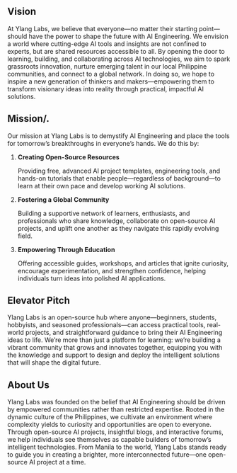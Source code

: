 ## Vision

At Ylang Labs, we believe that everyone—no matter their starting point—should have the power to shape the future with AI Engineering. We envision a world where cutting-edge AI tools and insights are not confined to experts, but are shared resources accessible to all. By opening the door to learning, building, and collaborating across AI technologies, we aim to spark grassroots innovation, nurture emerging talent in our local Philippine communities, and connect to a global network. In doing so, we hope to inspire a new generation of thinkers and makers—empowering them to transform visionary ideas into reality through practical, impactful AI solutions.

## Mission/.

Our mission at Ylang Labs is to demystify AI Engineering and place the tools for tomorrow’s breakthroughs in everyone’s hands. We do this by:

1. **Creating Open-Source Resources**

   Providing free, advanced AI project templates, engineering tools, and hands-on tutorials that enable people—regardless of background—to learn at their own pace and develop working AI solutions.

2. **Fostering a Global Community**

   Building a supportive network of learners, enthusiasts, and professionals who share knowledge, collaborate on open-source AI projects, and uplift one another as they navigate this rapidly evolving field.

3. **Empowering Through Education**

   Offering accessible guides, workshops, and articles that ignite curiosity, encourage experimentation, and strengthen confidence, helping individuals turn ideas into polished AI applications.

## Elevator Pitch

Ylang Labs is an open-source hub where anyone—beginners, students, hobbyists, and seasoned professionals—can access practical tools, real-world projects, and straightforward guidance to bring their AI Engineering ideas to life. We’re more than just a platform for learning: we’re building a vibrant community that grows and innovates together, equipping you with the knowledge and support to design and deploy the intelligent solutions that will shape the digital future.

## About Us

Ylang Labs was founded on the belief that AI Engineering should be driven by empowered communities rather than restricted expertise. Rooted in the dynamic culture of the Philippines, we cultivate an environment where complexity yields to curiosity and opportunities are open to everyone. Through open-source AI projects, insightful blogs, and interactive forums, we help individuals see themselves as capable builders of tomorrow’s intelligent technologies. From Manila to the world, Ylang Labs stands ready to guide you in creating a brighter, more interconnected future—one open-source AI project at a time.
